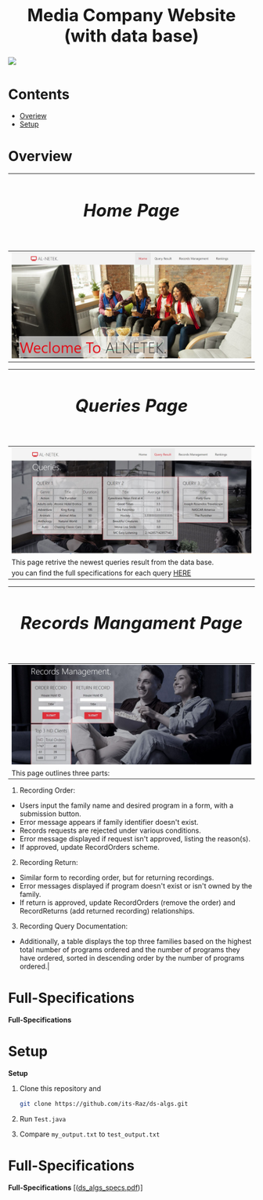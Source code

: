 <h1 align='center' style="text-align:center; font-weight:bold; font-size:2.5em"> Media Company Website (with data base)</h1>

<p align='center' style="text-align:center;font-size:1em;">
  

![](https://github.com/its-Raz/Media-Company-Website/blob/master/presentation/order_return.gif)
</p>





# Contents

- [Overiew](#Overiew)
- [Setup](#Setup)


# Overview


|                     <h5 align='center' style="text-align:center; font-weight:bold; font-size:2.5em"> Home Page</h5>                            | 
| :------------------------------------------------------ | 
|         <img src="./presentation/home.JPG" width="100%">   |

|                     <h5 align='center' style="text-align:center; font-weight:bold; font-size:2.5em"> Queries Page</h5>                            | 
| :------------------------------------------------------ | 
|         <img src="./presentation/query.JPG" width="100%">   |
|This page retrive the newest queries result from the data base.
you can find the full specifications for each query [HERE](https://github.com/its-Raz/Media-Company-Website/blob/master/presentation/queries_spec.JPG)|


|                     <h5 align='center' style="text-align:center; font-weight:bold; font-size:2.5em"> Records Mangament Page</h5>                            | 
| :------------------------------------------------------ | 
|         <img src="./presentation/record.JPG" width="100%">   |
|This page outlines three parts:
1. Recording Order:
- Users input the family name and desired program in a form, with a submission button.
- Error message appears if family identifier doesn't exist.
- Records requests are rejected under various conditions.
- Error message displayed if request isn't approved, listing the reason(s).
- If approved, update RecordOrders scheme.
2. Recording Return:
- Similar form to recording order, but for returning recordings.
- Error messages displayed if program doesn't exist or isn't owned by the family.
- If return is approved, update RecordOrders (remove the order) and RecordReturns (add returned recording) relationships.
3. Recording Query Documentation:
- Additionally, a table displays the top three families based on the highest total number of programs ordered and the number of programs they have ordered, sorted in descending order by the number of programs ordered.|
# Full-Specifications
**Full-Specifications**

 
 # Setup
**Setup**

1. Clone this repository and 

   ```bash
   git clone https://github.com/its-Raz/ds-algs.git
   
   ```
2. Run ```Test.java```
3. Compare ```my_output.txt``` to ```test_output.txt```
# Full-Specifications
**Full-Specifications**
 [([ds_algs_specs.pdf](https://github.com/its-Raz/ds-algs/blob/master/ds_algs_spec.pdf))]
